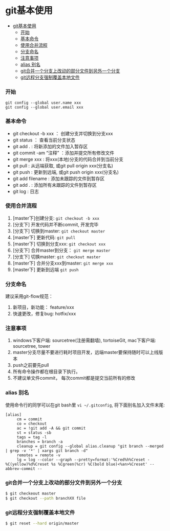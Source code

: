 # git基本使用

<!-- TOC -->

- [git基本使用](#git基本使用)
    - [开始](#开始)
    - [基本命令](#基本命令)
    - [使用合并流程](#使用合并流程)
    - [分支命名](#分支命名)
    - [注意事项](#注意事项)
    - [alias 别名](#alias-别名)
    - [git合并一个分支上改动的部分文件到另外一个分支](#git合并一个分支上改动的部分文件到另外一个分支)
    - [git远程分支强制覆盖本地文件](#git远程分支强制覆盖本地文件)

<!-- /TOC -->

### 开始
```
git config --global user.name xxx
git config --global user.email xxx
```

### 基本命令
* git checkout -b xxx   ： 创建分支并切换到分支xxx
* git status  ： 查看当前分支状态
* git add . : 将新添加的文件加入暂存区
* git commit -am “注释”  ：添加并提交所有修改文件
* git merge xxx : 将xxx(本地)分支的代码合并到当前分支
* git pull : 从远端获取, 或git pull origin xxx(分支名)
* git push : 更新到远端, 或git push origin xxx(分支名)
* git add filename : 添加未跟踪的文件到暂存区
* git add . : 添加所有未跟踪的文件到暂存区
* git log : 日志

### 使用合并流程
1. [master下]创建分支: `git checkout -b xxx`
2. [分支下] 开发代码并不断commit, 开发完毕
3. [分支下] 切换到master: `git checkout master`
3. [master下] 更新代码: `git pull`
4. [master下] 切换到分支xxx: `git checkout xxx`
5. [分支下] 合并master到分支： `git merge master`
6. [分支下] 切换master: `git checkout master`
7. [master下] 合并分支xxx到master: `git merge xxx`
8. [master下] 更新到远端 `git push`

### 分支命名
建议采用git-flow规范：
1. 新项目，新功能： feature/xxx
2. 快速更改，修复bug: hotfix/xxx

### 注意事项
1. windows下客户端: sourcetree(注册需翻墙), tortoiseGit, mac下客户端: sourcetree, tower
2. master分支尽量不要进行耗时项目开发，远端master要保持随时可以上线版本
3. push之前要先pull
4. 所有命令操作都在根目录下执行。
5. 不建议单文件commit， 每次commit都是提交当前所有的修改

### alias 别名
 使用命令行的同学可以在git bash里 `vi ~/.gitconfig`, 将下面别名加入文件末尾:

```
[alias]
     cm = commit
     co = checkout
     ac = !git add -A && git commit
     st = status -sb
     tags = tag -l
     branches = branch -a
     cleanup = git config --global alias.cleanup "git branch --merged | grep -v '*' | xargs git branch -d"
     remotes = remote -v
     lg = log --color --graph --pretty=format:'%Cred%h%Creset -%C(yellow)%d%Creset %s %Cgreen(%cr) %C(bold blue)<%an>%Creset' --abbrev-commit --
```

### git合并一个分支上改动的部分文件到另外一个分支
```bash
$ git checkeout master
$ git checkout --path branchXX file
```

### git远程分支强制覆盖本地文件
```bash
$ git reset --hard origin/master
```